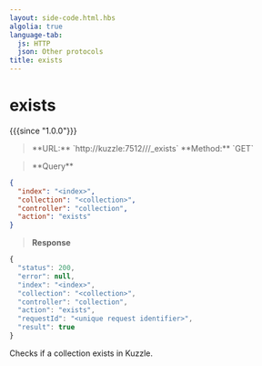 ```yaml
---
layout: side-code.html.hbs
algolia: true
language-tab:
  js: HTTP
  json: Other protocols
title: exists
---
```


# exists

{{{since "1.0.0"}}}

<blockquote class="js">
<p>
**URL:** `http://kuzzle:7512/<index>/<collection>/_exists`  
**Method:** `GET`
</p>
</blockquote>

<blockquote class="json">
<p>
**Query**
</p>
</blockquote>


```json
{
  "index": "<index>",
  "collection": "<collection>",
  "controller": "collection",
  "action": "exists"
}
```

>**Response**

```javascript
{
  "status": 200,
  "error": null,
  "index": "<index>",
  "collection": "<collection>",
  "controller": "collection",
  "action": "exists",
  "requestId": "<unique request identifier>",
  "result": true
}
```

Checks if a collection exists in Kuzzle.
